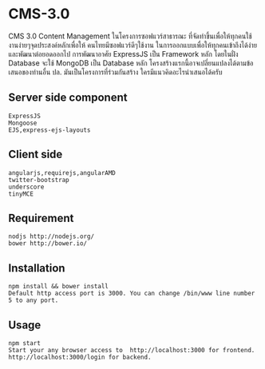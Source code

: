 CMS-3.0
=======

CMS 3.0 Content Management ในโครงการซอฟแวร์สาธารณะ ที่จัดทำขึ้นเพื่อให้ทุกคนใช้งานง่ายๆจุดประสงค์หลักเพื่อให้ คนไทยมีซอฟแวร์ดีๆใช้งาน ในการออกแบบเพื่อให้ทุกคนเข้าถึงได้ง่าย และพัฒนาต่อยอดออกไป การพัฒนาอาศัย ExpressJS เป็น Framework หลัก โดยในฝั่ง Database จะใช้ MongoDB เป็น Database หลัก
โครงสร้างแรกนี้อาจเปลี่ยนแปลงได้ตามข้อเสนอของท่านอื่น ปล. มันเป็นโครงการที่ร่วมกันสร้าง ใครมีแนวคิดอะไรนำเสนอได้ครับ

## Server side component
    ExpressJS
    Mongoose
    EJS,express-ejs-layouts

## Client side
    angularjs,requirejs,angularAMD
    twitter-bootstrap
    underscore
    tinyMCE

## Requirement
    nodjs http://nodejs.org/
    bower http://bower.io/

## Installation
    npm install && bower install
    Default http access port is 3000. You can change /bin/www line number 5 to any port.

## Usage
    npm start
    Start your any browser access to  http://localhost:3000 for frontend.
    http://localhost:3000/login for backend.

